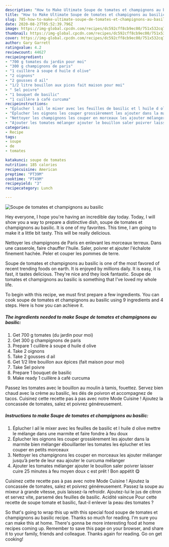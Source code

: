 ```yaml
---
description: "How to Make Ultimate Soupe de tomates et champignons au basilic"
title: "How to Make Ultimate Soupe de tomates et champignons au basilic"
slug: 785-how-to-make-ultimate-soupe-de-tomates-et-champignons-au-basilic
date: 2020-08-27T05:52:39.796Z
image: https://img-global.cpcdn.com/recipes/dc592cff8cb9ec00/751x532cq70/soupe-de-tomates-et-champignons-au-basilic-photo-principale-de-la-recette.jpg
thumbnail: https://img-global.cpcdn.com/recipes/dc592cff8cb9ec00/751x532cq70/soupe-de-tomates-et-champignons-au-basilic-photo-principale-de-la-recette.jpg
cover: https://img-global.cpcdn.com/recipes/dc592cff8cb9ec00/751x532cq70/soupe-de-tomates-et-champignons-au-basilic-photo-principale-de-la-recette.jpg
author: Gary Garrett
ratingvalue: 4.2
reviewcount: 44627
recipeingredient:
- "700 g tomates du jardin pour moi"
- "300 g champignons de paris"
- "1 cuillère à soupe d huile d olive"
- "2 oignons"
- "2 gousses d ail"
- "1/2 litre bouillon aux pices fait maison pour moi"
- " Sel poivre"
- "1 bouquet de basilic"
- "1 cuillère à café curcuma"
recipeinstructions:
- "Éplucher l ail le mixer avec les feuilles de basilic et l huile d olive mettre le mélange dans une marmite et faire fondre à feu doux"
- "Éplucher les oignons les couper grossièrement les ajouter dans la marmite bien mélanger ébouillanter les tomates les éplucher et les couper en petits morceaux"
- "Nettoyer les champignons les couper en morceaux les ajouter mélanger jusqu’à perte de leur eau ajouter le curcuma mélanger"
- "Ajouter les tomates mélanger ajouter le bouillon saler poivrer laisser cuire 25 minutes à feu moyen doux c est prêt ! Bon appétit 😋"
categories:
- Recipe
tags:
- soupe
- de
- tomates

katakunci: soupe de tomates 
nutrition: 185 calories
recipecuisine: American
preptime: "PT39M"
cooktime: "PT49M"
recipeyield: "3"
recipecategory: Lunch

---
```



![Soupe de tomates et champignons au basilic](https://img-global.cpcdn.com/recipes/dc592cff8cb9ec00/751x532cq70/soupe-de-tomates-et-champignons-au-basilic-photo-principale-de-la-recette.jpg)

Hey everyone, I hope you're having an incredible day today. Today, I will show you a way to prepare a distinctive dish, soupe de tomates et champignons au basilic. It is one of my favorites. This time, I am going to make it a little bit tasty. This will be really delicious.

Nettoyer les champignons de Paris en enlevant les morceaux terreux. Dans une casserole, faire chauffer l&#39;huile. Saler, poivrer et ajouter l&#39;échalote finement hachée. Peler et couper les pommes de terre.

Soupe de tomates et champignons au basilic is one of the most favored of recent trending foods on earth. It is enjoyed by millions daily. It is easy, it is fast, it tastes delicious. They're nice and they look fantastic. Soupe de tomates et champignons au basilic is something that I've loved my whole life.


To begin with this recipe, we must first prepare a few ingredients. You can cook soupe de tomates et champignons au basilic using 9 ingredients and 4 steps. Here is how you can achieve it.

<!--inarticleads1-->

##### The ingredients needed to make Soupe de tomates et champignons au basilic:

1. Get 700 g tomates (du jardin pour moi)
1. Get 300 g champignons de paris
1. Prepare 1 cuillère à soupe d huile d olive
1. Take 2 oignons
1. Take 2 gousses d ail
1. Get 1/2 litre bouillon aux épices (fait maison pour moi)
1. Take  Sel poivre
1. Prepare 1 bouquet de basilic
1. Make ready 1 cuillère à café curcuma


Passez les tomates avec le bouillon au moulin à tamis, fouettez. Servez bien chaud avec la crème au basilic, les dés de poivron et accompagnez de tacos. Cuisinez cette recette pas à pas avec notre Mode Cuisine ! Ajoutez la concassée de tomates, salez et poivrez généreusement. 

<!--inarticleads2-->

##### Instructions to make Soupe de tomates et champignons au basilic:

1. Éplucher l ail le mixer avec les feuilles de basilic et l huile d olive mettre le mélange dans une marmite et faire fondre à feu doux
1. Éplucher les oignons les couper grossièrement les ajouter dans la marmite bien mélanger ébouillanter les tomates les éplucher et les couper en petits morceaux
1. Nettoyer les champignons les couper en morceaux les ajouter mélanger jusqu’à perte de leur eau ajouter le curcuma mélanger
1. Ajouter les tomates mélanger ajouter le bouillon saler poivrer laisser cuire 25 minutes à feu moyen doux c est prêt ! Bon appétit 😋


Cuisinez cette recette pas à pas avec notre Mode Cuisine ! Ajoutez la concassée de tomates, salez et poivrez généreusement. Passez la soupe au mixeur à grande vitesse, puis laissez-la refroidir. Ajoutez-lui le jus de citron et servez vite, parsemé des feuilles de basilic. Acidité vaincue Pour cette recette de soupe tomate et basilic, faut-il enlever la peau des tomates ? 

So that's going to wrap this up with this special food soupe de tomates et champignons au basilic recipe. Thanks so much for reading. I'm sure you can make this at home. There's gonna be more interesting food at home recipes coming up. Remember to save this page on your browser, and share it to your family, friends and colleague. Thanks again for reading. Go on get cooking!
